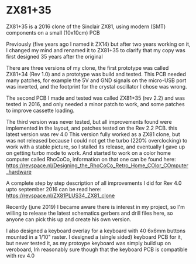 ZX81+35
====

ZX81+35 is a 2016 clone of the Sinclair ZX81, using modern (SMT) components on a small (10x10cm) PCB

Previously (five years ago I named it ZX14) but after two years working on it, I changed my mind and renamed it to ZX81+35 to clarify that my copy was first designed 35 years after the original

There are three versions of my clone, the first prototype was called ZX81+34 (Rev 1.0) and a prototype was build and tested. This PCB needed many patches, for example the 5V and GND signals on the micro-USB port was inverted, and the footprint for the crystal oscillator I chose was wrong.

The second PCB I made and tested was called ZX81+35 (rev 2.2) and was tested in 2016, and only needed a minor patch to work, and some patches to improve cassette loading. 

The third version was never tested, but all improvements found were implemented in the layout, and patches tested on the Rev 2.2 PCB. this latest version was rev 4.0
This version fully worked as a ZX81 clone, but was not released because I could not get the turbo (220% overclocking) to work with a stable picture, so I stalled its release, and eventually I gave up on getting turbo mode to work. And started to work on a color home computer called RhoCoCo, information on that one can be found here:
https://revspace.nl/Designing_the_RhoCoCo_Retro_Home_COlor_COmputer_hardware

A complete step by step description of all improvements I did for Rev 4.0 upto september 2016 can be read here:
https://revspace.nl/ZX81PLUS34_ZX81_clone

Recently (june 2019) I became aware there is interest in my project, so I'm willing to release the latest schematics gerbers and drill files here, so anyone can pick this up and create his own version.

I also designed a keyboard overlay for a keyboard with 40 6x6mm buttons mounted in a 1/10" raster.
I designed a (single sided) keyboard PCB for it, but never tested it, as my protoype keyboard was simply build up on veroboard, Iḿ reasonably sure though that the keyboard PCB is compatible with rev 4.0

